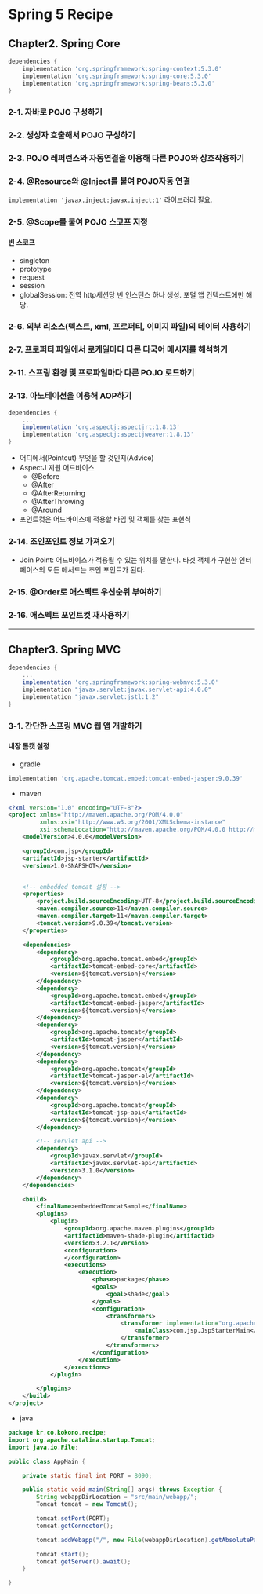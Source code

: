 # Spring 5 Recipe

## Chapter2. Spring Core
```groovy
dependencies {
    implementation 'org.springframework:spring-context:5.3.0'
    implementation 'org.springframework:spring-core:5.3.0'
    implementation 'org.springframework:spring-beans:5.3.0'
}
```
### 2-1. 자바로 POJO 구성하기
### 2-2. 생성자 호출해서 POJO 구성하기
### 2-3. POJO 레퍼런스와 자동연결을 이용해 다른 POJO와 상호작용하기
### 2-4. @Resource와 @Inject를 붙여 POJO자동 연결
`implementation 'javax.inject:javax.inject:1'` 라이브러리 필요.
### 2-5. @Scope를 붙여 POJO 스코프 지정
#### 빈 스코프
- singleton
- prototype
- request
- session
- globalSession: 전역 http세션당 빈 인스턴스 하나 생성. 포털 앱 컨텍스트에만 해당.
### 2-6. 외부 리소스(텍스트, xml, 프로퍼티, 이미지 파일)의 데이터 사용하기
### 2-7. 프로퍼티 파일에서 로케일마다 다른 다국어 메시지를 해석하기
### 2-11. 스프링 환경 및 프로파일마다 다른 POJO 로드하기
### 2-13. 아노테이션을 이용해 AOP하기
```groovy
dependencies {
    ...
    implementation 'org.aspectj:aspectjrt:1.8.13'
    implementation 'org.aspectj:aspectjweaver:1.8.13'
}
```
- 어디에서(Pointcut) 무엇을 할 것인지(Advice)
- AspectJ 지원 어드바이스
  - @Before
  - @After
  - @AfterReturning
  - @AfterThrowing
  - @Around
- 포인트컷은 어드바이스에 적용할 타입 및 객체를 찾는 표현식

### 2-14. 조인포인트 정보 가져오기
- Join Point: 어드바이스가 적용될 수 있는 위치를 말한다. 타겟 객체가 구현한 인터페이스의 모든 메서드는 조인 포인트가 된다.

### 2-15. @Order로 애스펙트 우선순위 부여하기
### 2-16. 애스펙트 포인트컷 재사용하기

---

## Chapter3. Spring MVC
```groovy
dependencies {
    ...
    implementation 'org.springframework:spring-webmvc:5.3.0'
    implementation "javax.servlet:javax.servlet-api:4.0.0"
    implementation "javax.servlet:jstl:1.2"
}
```
### 3-1. 간단한 스프링 MVC 웹 앱 개발하기
#### 내장 톰캣 설정 
- gradle
```groovy
implementation 'org.apache.tomcat.embed:tomcat-embed-jasper:9.0.39'
```
- maven
```xml
<?xml version="1.0" encoding="UTF-8"?>
<project xmlns="http://maven.apache.org/POM/4.0.0"
         xmlns:xsi="http://www.w3.org/2001/XMLSchema-instance"
         xsi:schemaLocation="http://maven.apache.org/POM/4.0.0 http://maven.apache.org/xsd/maven-4.0.0.xsd">
    <modelVersion>4.0.0</modelVersion>

    <groupId>com.jsp</groupId>
    <artifactId>jsp-starter</artifactId>
    <version>1.0-SNAPSHOT</version>


    <!-- embedded tomcat 설정 -->
    <properties>
        <project.build.sourceEncoding>UTF-8</project.build.sourceEncoding>
        <maven.compiler.source>11</maven.compiler.source>
        <maven.compiler.target>11</maven.compiler.target>
        <tomcat.version>9.0.39</tomcat.version>
    </properties>

    <dependencies>
        <dependency>
            <groupId>org.apache.tomcat.embed</groupId>
            <artifactId>tomcat-embed-core</artifactId>
            <version>${tomcat.version}</version>
        </dependency>
        <dependency>
            <groupId>org.apache.tomcat.embed</groupId>
            <artifactId>tomcat-embed-jasper</artifactId>
            <version>${tomcat.version}</version>
        </dependency>
        <dependency>
            <groupId>org.apache.tomcat</groupId>
            <artifactId>tomcat-jasper</artifactId>
            <version>${tomcat.version}</version>
        </dependency>
        <dependency>
            <groupId>org.apache.tomcat</groupId>
            <artifactId>tomcat-jasper-el</artifactId>
            <version>${tomcat.version}</version>
        </dependency>
        <dependency>
            <groupId>org.apache.tomcat</groupId>
            <artifactId>tomcat-jsp-api</artifactId>
            <version>${tomcat.version}</version>
        </dependency>

        <!-- servlet api -->
        <dependency>
            <groupId>javax.servlet</groupId>
            <artifactId>javax.servlet-api</artifactId>
            <version>3.1.0</version>
        </dependency>
    </dependencies>

    <build>
        <finalName>embeddedTomcatSample</finalName>
        <plugins>
            <plugin>
                <groupId>org.apache.maven.plugins</groupId>
                <artifactId>maven-shade-plugin</artifactId>
                <version>3.2.1</version>
                <configuration>
                </configuration>
                <executions>
                    <execution>
                        <phase>package</phase>
                        <goals>
                            <goal>shade</goal>
                        </goals>
                        <configuration>
                            <transformers>
                                <transformer implementation="org.apache.maven.plugins.shade.resource.ManifestResourceTransformer">
                                    <mainClass>com.jsp.JspStarterMain</mainClass>
                                </transformer>
                            </transformers>
                        </configuration>
                    </execution>
                </executions>
            </plugin>

        </plugins>
    </build>
</project>
```
- java
```java
package kr.co.kokono.recipe;
import org.apache.catalina.startup.Tomcat;
import java.io.File;

public class AppMain {

    private static final int PORT = 8090;

    public static void main(String[] args) throws Exception {
        String webappDirLocation = "src/main/webapp/";
        Tomcat tomcat = new Tomcat();

        tomcat.setPort(PORT);
        tomcat.getConnector();

        tomcat.addWebapp("/", new File(webappDirLocation).getAbsolutePath());

        tomcat.start();
        tomcat.getServer().await();
    }   

}
```